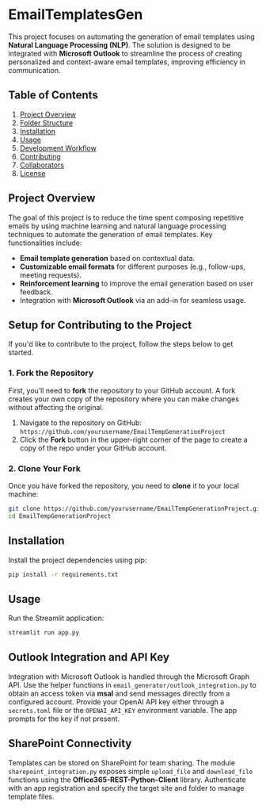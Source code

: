 # EmailTemplatesGen

This project focuses on automating the generation of email templates using **Natural Language Processing (NLP)**. The solution is designed to be integrated with **Microsoft Outlook** to streamline the process of creating personalized and context-aware email templates, improving efficiency in communication.

## Table of Contents
1. [Project Overview](#project-overview)
2. [Folder Structure](#folder-structure)
3. [Installation](#installation)
4. [Usage](#usage)
5. [Development Workflow](#development-workflow)
6. [Contributing](#contributing)
7. [Collaborators](#collaborators)
8. [License](#license)

## Project Overview

The goal of this project is to reduce the time spent composing repetitive emails by using machine learning and natural language processing techniques to automate the generation of email templates. Key functionalities include:
- **Email template generation** based on contextual data.
- **Customizable email formats** for different purposes (e.g., follow-ups, meeting requests).
- **Reinforcement learning** to improve the email generation based on user feedback.
- Integration with **Microsoft Outlook** via an add-in for seamless usage.

## Setup for Contributing to the Project

If you'd like to contribute to the project, follow the steps below to get started.

### 1. Fork the Repository

First, you’ll need to **fork** the repository to your GitHub account. A fork creates your own copy of the repository where you can make changes without affecting the original.

1. Navigate to the repository on GitHub: `https://github.com/yourusername/EmailTempGenerationProject`
2. Click the **Fork** button in the upper-right corner of the page to create a copy of the repo under your GitHub account.

### 2. Clone Your Fork

Once you have forked the repository, you need to **clone** it to your local machine:

```bash
git clone https://github.com/yourusername/EmailTempGenerationProject.git
cd EmailTempGenerationProject
```

## Installation

Install the project dependencies using pip:

```bash
pip install -r requirements.txt
```

## Usage

Run the Streamlit application:

```bash
streamlit run app.py
```

## Outlook Integration and API Key

Integration with Microsoft Outlook is handled through the Microsoft Graph API.
Use the helper functions in `email_generator/outlook_integration.py` to obtain
an access token via **msal** and send messages directly from a configured
account. Provide your OpenAI API key either through a `secrets.toml` file or the
`OPENAI_API_KEY` environment variable. The app prompts for the key if not
present.

## SharePoint Connectivity

Templates can be stored on SharePoint for team sharing. The module
`sharepoint_integration.py` exposes simple `upload_file` and `download_file`
functions using the **Office365-REST-Python-Client** library. Authenticate with
an app registration and specify the target site and folder to manage template
files.
